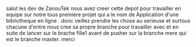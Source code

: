 salut les dev de ZanouTek nous avez creer cette depot pour travailler en equipe sur notre tous premiere projet qui a le nom de Application d'une bibliotheque en ligne .
donc veillez prendre les chose au serieuse et surtous chacune d'entre nous cree sa propre branche pour travailler avec et en suite de lancer sur le brache fille1 avant de pusher sur la branche mere qui est le branche master.
merci
